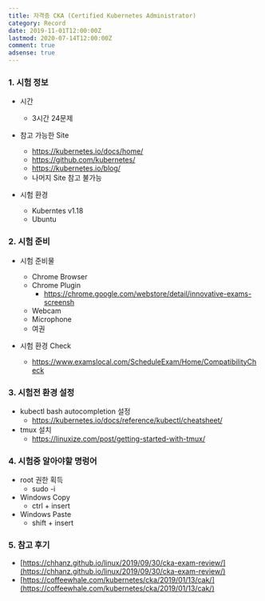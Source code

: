 ```yaml
---
title: 자격증 CKA (Certified Kubernetes Administrator)
category: Record
date: 2019-11-01T12:00:00Z
lastmod: 2020-07-14T12:00:00Z
comment: true
adsense: true
---
```


### 1. 시험 정보

* 시간
  * 3시간 24문제

* 참고 가능한 Site
  * https://kubernetes.io/docs/home/
  * https://github.com/kubernetes/
  * https://kubernetes.io/blog/
  * 나머지 Site 참고 불가능

* 시험 환경
  * Kuberntes v1.18
  * Ubuntu

### 2. 시험 준비

* 시험 준비물
  * Chrome Browser
  * Chrome Plugin 
    * https://chrome.google.com/webstore/detail/innovative-exams-screensh
  * Webcam
  * Microphone
  * 여권

* 시험 환경 Check
  * https://www.examslocal.com/ScheduleExam/Home/CompatibilityCheck

### 3. 시험전 환경 설정

* kubectl bash autocompletion 설정
  * https://kubernetes.io/docs/reference/kubectl/cheatsheet/
* tmux 설치
  * https://linuxize.com/post/getting-started-with-tmux/

### 4. 시험중 알아야할 명렁어

* root 권한 획득
  * sudo -i
* Windows Copy
  * ctrl + insert
* Windows Paste
  * shift + insert

### 5. 참고 후기

* [https://chhanz.github.io/linux/2019/09/30/cka-exam-review/](https://chhanz.github.io/linux/2019/09/30/cka-exam-review/)
* [https://coffeewhale.com/kubernetes/cka/2019/01/13/cak/](https://coffeewhale.com/kubernetes/cka/2019/01/13/cak/)
